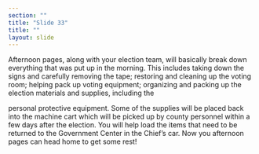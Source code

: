 ```yaml
---
section: ""
title: "Slide 33"
title: ""
layout: slide
---
```


Afternoon pages, along with your election team, will basically break down everything that was put up in the morning.  This includes taking down the signs and carefully removing the tape; restoring and cleaning up the voting room; helping pack up voting equipment; organizing and packing up the election materials and supplies, including the 

personal protective equipment. Some of the supplies will be placed back into the machine cart which will be picked up by county personnel within a few days after the election.
You will help load the items that need to be returned to the Government Center in the Chief’s car.  Now you afternoon pages can head home to get some rest!
